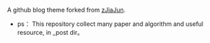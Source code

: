 A github blog theme forked from [zJiaJun](https://github.com/zJiaJun).
- ps： 
This repository collect many paper and algorithm and useful resource, in _post dir。
